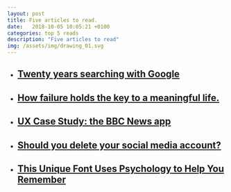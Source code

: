 ```yaml
---
layout: post
title: Five articles to read.
date:   2018-10-05 10:05:21 +0100
categories: top 5 reads
description: "Five articles to read"
img: /assets/img/drawing_01.svg
---
```




<ul>
    <li>
        <a href="https://20years.withgoogle.com/?i=lolita" target="_blank"><h2>Twenty years searching with Google</h2>
        </a>
    </li>
    <li>
        <a href="https://tinybuddha.com/blog/how-failure-holds-the-key-to-a-meaningful-successful-life/" target="_blank"><h2>How failure holds the key to a meaningful life.</h2>
        </a>
    </li>
    <li>
        <a href="https://medium.muz.li/ux-case-study-bbc-news-app-android-7de05781413b" target="_blank"><h2>UX Case Study: the BBC News app</h2>
        </a>
    </li>
    <li>
        <a href="https://www.theguardian.com/lifeandstyle/2018/sep/28/should-you-delete-social-media-oliver-burkeman?utm_source=pocket&utm_medium=email&utm_campaign=pockethits" target="_blank"><h2>Should you delete your social media account?</h2>
        </a>
    </li>
    <li>
        <a href="https://www.geek.com/tech/this-unique-font-uses-psychology-to-help-you-remember-1754438/" target="_blank"><h2>This Unique Font Uses Psychology to Help You Remember</h2>
        </a>
    </li>
</ul>
